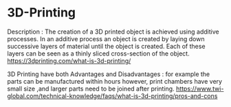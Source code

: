 # 3D-Printing
Description : The creation of a 3D printed object is achieved using additive processes. In an additive process an object is created by laying down successive layers of material until the object is created. Each of these layers can be seen as a thinly sliced cross-section of the object.
https://3dprinting.com/what-is-3d-printing/


3D Printing have both  Advantages and Disadvantages : for example the parts can be manufactured within hours however, print chambers have very small size ,and larger parts need to be joined after printing.
https://www.twi-global.com/technical-knowledge/faqs/what-is-3d-printing/pros-and-cons
